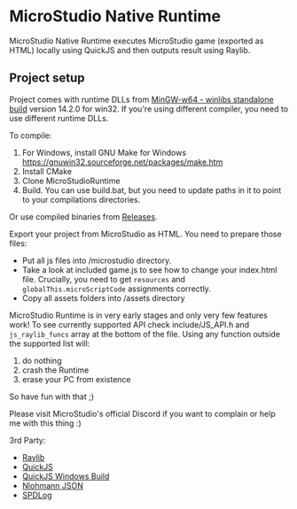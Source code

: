 # MicroStudio Native Runtime

MicroStudio Native Runtime executes MicroStudio game (exported as HTML) locally using QuickJS and then outputs result using Raylib.

## Project setup
Project comes with runtime DLLs from [MinGW-w64 - winlibs standalone build](https://github.com/brechtsanders/winlibs_mingw) version 14.2.0 for win32.
If you're using different compiler, you need to use different runtime DLLs.

To compile:
1. For Windows, install GNU Make for Windows https://gnuwin32.sourceforge.net/packages/make.htm
2. Install CMake
3. Clone MicroStudioRuntime
4. Build. You can use build.bat, but you need to update paths in it to point to your compilations directories.

Or use compiled binaries from [Releases](https://github.com/saklis/MicroStudioRuntime/releases/latest/).

Export your project from MicroStudio as HTML. You need to prepare those files:
* Put all js files into /microstudio directory.
* Take a look at included game.js to see how to change your index.html file. Crucially, you need to get `resources` and `globalThis.microScriptCode` assignments correctly.
* Copy all assets folders into /assets directory

MicroStudio Runtime is in very early stages and only very few features work! To see currently supported API check include/JS_API.h and `js_raylib_funcs` array at the bottom of the file.
Using any function outside the supported list will:
1) do nothing
2) crash the Runtime
3) erase your PC from existence

So have fun with that ;)

Please visit MicroStudio's official Discord if you want to complain or help me with this thing :)

3rd Party:
* [Raylib](https://www.raylib.com/)
* [QuickJS](https://bellard.org/quickjs/)
* [QuickJS Windows Build](https://github.com/mengmo/QuickJS-Windows-Build/)
* [Nlohmann JSON](https://github.com/nlohmann/json)
* [SPDLog](https://github.com/gabime/spdlog)